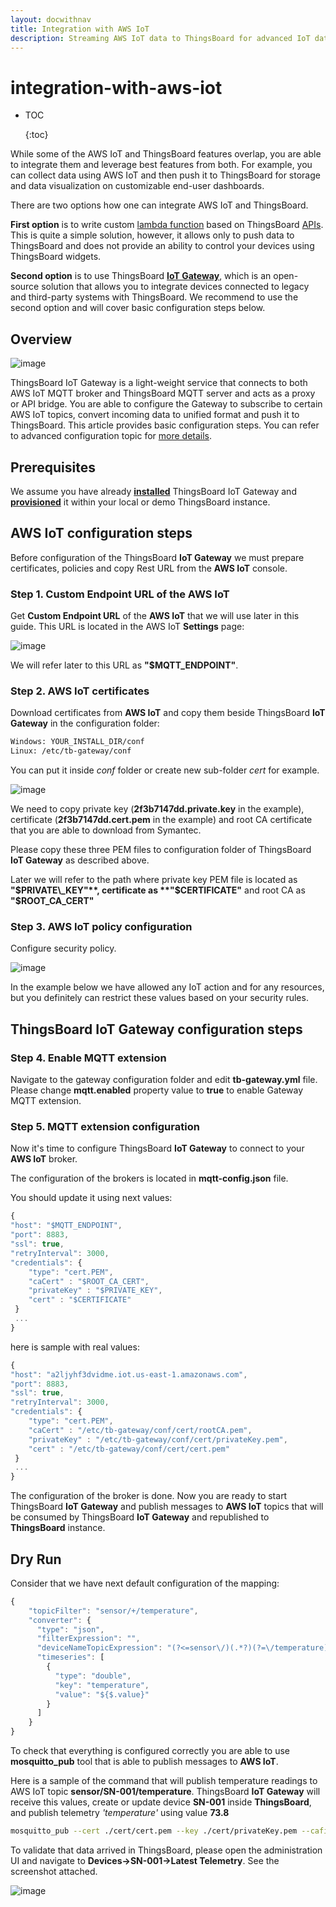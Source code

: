 ```yaml
---
layout: docwithnav
title: Integration with AWS IoT
description: Streaming AWS IoT data to ThingsBoard for advanced IoT data visualization
---
```


# integration-with-aws-iot

* TOC

  {:toc}

While some of the AWS IoT and ThingsBoard features overlap, you are able to integrate them and leverage best features from both. For example, you can collect data using AWS IoT and then push it to ThingsBoard for storage and data visualization on customizable end-user dashboards.

There are two options how one can integrate AWS IoT and ThingsBoard.

**First option** is to write custom [lambda function](http://docs.aws.amazon.com/lambda/latest/dg/lambda-introduction-function.html) based on ThingsBoard [APIs](https://github.com/caoyingde/thingsboard.github.io/tree/9437083b88083a9b2563248432cbbe460867fbaf/docs/reference/gateway-mqtt-api/README.md). This is quite a simple solution, however, it allows only to push data to ThingsBoard and does not provide an ability to control your devices using ThingsBoard widgets.

**Second option** is to use ThingsBoard [**IoT Gateway**](https://github.com/caoyingde/thingsboard.github.io/tree/9437083b88083a9b2563248432cbbe460867fbaf/docs/iot-gateway/what-is-iot-gateway/README.md), which is an open-source solution that allows you to integrate devices connected to legacy and third-party systems with ThingsBoard. We recommend to use the second option and will cover basic configuration steps below.

## Overview

![image](../../.gitbook/assets/aws-iot-gateway-integration.svg)

ThingsBoard IoT Gateway is a light-weight service that connects to both AWS IoT MQTT broker and ThingsBoard MQTT server and acts as a proxy or API bridge. You are able to configure the Gateway to subscribe to certain AWS IoT topics, convert incoming data to unified format and push it to ThingsBoard. This article provides basic configuration steps. You can refer to advanced configuration topic for [more details](https://github.com/caoyingde/thingsboard.github.io/tree/9437083b88083a9b2563248432cbbe460867fbaf/docs/iot-gateway/mqtt/README.md).

## Prerequisites

We assume you have already [**installed**](https://github.com/caoyingde/thingsboard.github.io/tree/9437083b88083a9b2563248432cbbe460867fbaf/docs/iot-gateway/installation/README.md) ThingsBoard IoT Gateway and [**provisioned**](https://github.com/caoyingde/thingsboard.github.io/tree/9437083b88083a9b2563248432cbbe460867fbaf/docs/iot-gateway/getting-started/README.md#step-3-gateway-provisioning) it within your local or demo ThingsBoard instance.

## AWS IoT configuration steps

Before configuration of the ThingsBoard **IoT Gateway** we must prepare certificates, policies and copy Rest URL from the **AWS IoT** console.

### Step 1. Custom Endpoint URL of the AWS IoT

Get **Custom Endpoint URL** of the **AWS IoT** that we will use later in this guide. This URL is located in the AWS IoT **Settings** page:

![image](../../.gitbook/assets/mqtt-url.png)

We will refer later to this URL as **"$MQTT\_ENDPOINT"**.

### Step 2. AWS IoT certificates

Download certificates from **AWS IoT** and copy them beside ThingsBoard **IoT Gateway** in the configuration folder:

```bash
Windows: YOUR_INSTALL_DIR/conf
Linux: /etc/tb-gateway/conf
```

You can put it inside _conf_ folder or create new sub-folder _cert_ for example.

![image](../../.gitbook/assets/aws-certificate-creation.png)

We need to copy private key \(**2f3b7147dd.private.key** in the example\), certificate \(**2f3b7147dd.cert.pem** in the example\) and root CA certificate that you are able to download from Symantec.

Please copy these three PEM files to configuration folder of ThingsBoard **IoT Gateway** as described above.

Later we will refer to the path where private key PEM file is located as **"$PRIVATE\_KEY"**, certificate as **"$CERTIFICATE"** and root CA as **"$ROOT\_CA\_CERT"**

### Step 3. AWS IoT policy configuration

Configure security policy.

![image](../../.gitbook/assets/aws-policy-config.png)

In the example below we have allowed any IoT action and for any resources, but you definitely can restrict these values based on your security rules.

## ThingsBoard IoT Gateway configuration steps

### Step 4. Enable MQTT extension

Navigate to the gateway configuration folder and edit **tb-gateway.yml** file. Please change **mqtt.enabled** property value to **true** to enable Gateway MQTT extension.

### Step 5. MQTT extension configuration

Now it's time to configure ThingsBoard **IoT Gateway** to connect to your **AWS IoT** broker.

The configuration of the brokers is located in **mqtt-config.json** file.

You should update it using next values:

```javascript
{
"host": "$MQTT_ENDPOINT",
"port": 8883,
"ssl": true,
"retryInterval": 3000,
"credentials": {
    "type": "cert.PEM",
    "caCert" : "$ROOT_CA_CERT",
    "privateKey" : "$PRIVATE_KEY",
    "cert" : "$CERTIFICATE"
 }
 ...
}
```

here is sample with real values:

```javascript
{
"host": "a2ljyhf3dvidme.iot.us-east-1.amazonaws.com",
"port": 8883,
"ssl": true,
"retryInterval": 3000,
"credentials": {
    "type": "cert.PEM",
    "caCert" : "/etc/tb-gateway/conf/cert/rootCA.pem",
    "privateKey" : "/etc/tb-gateway/conf/cert/privateKey.pem",
    "cert" : "/etc/tb-gateway/conf/cert/cert.pem"
 }
 ...
}
```

The configuration of the broker is done. Now you are ready to start ThingsBoard **IoT Gateway** and publish messages to **AWS IoT** topics that will be consumed by ThingsBoard **IoT Gateway** and republished to **ThingsBoard** instance.

## Dry Run

Consider that we have next default configuration of the mapping:

```javascript
{
    "topicFilter": "sensor/+/temperature",
    "converter": {
      "type": "json",
      "filterExpression": "",
      "deviceNameTopicExpression": "(?<=sensor\/)(.*?)(?=\/temperature)",
      "timeseries": [
        {
          "type": "double",
          "key": "temperature",
          "value": "${$.value}"
        }
      ]
    }
}
```

To check that everything is configured correctly you are able to use **mosquitto\_pub** tool that is able to publish messages to **AWS IoT**.

Here is a sample of the command that will publish temperature readings to AWS IoT topic **sensor/SN-001/temperature**. ThingsBoard **IoT Gateway** will receive this values, create or update device **SN-001** inside **ThingsBoard**, and publish telemetry _'temperature'_ using value **73.8**

```bash
mosquitto_pub --cert ./cert/cert.pem --key ./cert/privateKey.pem --cafile ./cert/rootCA.pem -h a2ljyhf3dvipme.iot.us-east-1.amazonaws.com -p 8883 -t sensor/SN-001/temperature -m '{"value":73.8}'
```

To validate that data arrived in ThingsBoard, please open the administration UI and navigate to **Devices-&gt;SN-001-&gt;Latest Telemetry**. See the screenshot attached.

![image](../../.gitbook/assets/dry-run%20%281%29.png)

